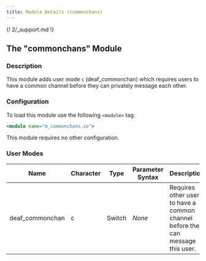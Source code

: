 ```yaml
---
title: Module Details (commonchans)
---
```


{! 2/_support.md !}

## The "commonchans" Module

### Description

This module adds user mode `c` (deaf_commonchan) which requires users to have a common channel before they can privately message each other.

### Configuration

To load this module use the following `<module>` tag:

```xml
<module name="m_commonchans.so">
```

This module requires no other configuration.

### User Modes

Name            | Character | Type   | Parameter Syntax | Description
--------------- | --------- | ------ | ---------------- | -----------
deaf_commonchan | c         | Switch | *None*           | Requires other users to have a common channel before they can message this user.
